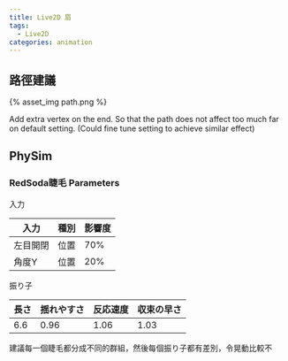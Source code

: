 ```yaml
---
title: Live2D 眉
tags:
  - Live2D
categories: animation
---
```


## 路徑建議
{% asset_img path.png %}

Add extra vertex on the end.
So that the path does not affect too much far on default setting. (Could fine tune setting to achieve similar effect)

## PhySim

### RedSoda睫毛 Parameters

入力

| 入力   | 種別  | 影響度 |
| ---- | --- | --- |
| 左目開閉 | 位置  | 70% |
| 角度Y  | 位置  | 20% |

振り子

| 長さ  | 揺れやすさ | 反応速度 | 収束の早さ |
| --- | ----- | ---- | ----- |
| 6.6 | 0.96  | 1.06 | 1.03  |
建議每一個睫毛都分成不同的群組，然後每個振り子都有差別，令晃動比較不